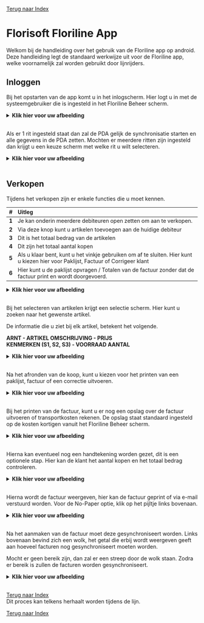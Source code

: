 
[Terug naar Index](https://github.com/florisoft/User.Manuals/blob/main/CLOUD%20APPLICATIONS/Floriline%20Express/Start.md)  
# Florisoft Floriline App
Welkom bij de handleiding over het gebruik van de Floriline app op android. Deze handleiding legt de standaard werkwijze uit voor de Floriline app, welke voornamelijk zal worden gebruikt door lijnrijders.

## Inloggen
Bij het opstarten van de app komt u in het inlogscherm. Hier logt u in met de systeemgebruiker die is ingesteld in het Floriline Beheer scherm.

<details>
    <summary><b>Klik hier voor uw afbeelding</b></summary>
    <img src="Pictures\InloggenPDA.png" >
</details><br>


 Als er 1 rit ingesteld staat dan zal de PDA gelijk de synchronisatie starten en alle gegevens in de PDA zetten. 
 Mochten er meerdere ritten zijn ingesteld dan krijgt u een keuze scherm met welke rit u wilt selecteren. 
 
<details>
    <summary><b>Klik hier voor uw afbeelding</b></summary>
    <img src="Pictures\RitKiezen.png"/>
</details><br>  

## Verkopen
Tijdens het verkopen zijn er enkele functies die u moet kennen.

|#|Uitleg|
|:--|:--|
|**1**|Je kan onderin meerdere debiteuren open zetten om aan te verkopen.|
|**2**|Via deze knop kunt u artikelen toevoegen aan de huidige debiteur|
|**3**|Dit is het totaal bedrag van de artikelen|
|**4**|Dit zijn het totaal aantal kopen|
|**5**|Als u klaar bent, kunt u het vinkje gebruiken om af te sluiten. Hier kunt u kiezen hier voor Paklijst, Factuur of Corrigeer klant |
|**6**|Hier kunt u de paklijst opvragen / Totalen van de factuur zonder dat de factuur print en wordt doorgevoerd.|

<details>
    <summary><b>Klik hier voor uw afbeelding</b></summary>
    <img src="Pictures\VerkoopPDA.png"/> 
</details><br>  

Bij het selecteren van artikelen krijgt een selectie scherm. Hier kunt u zoeken naar het gewenste artikel.

De informatie die u ziet bij elk artikel, betekent het volgende.

**ARNT - ARTIKEL OMSCHRIJVING - PRIJS**<br>
**KENMERKEN (S1, S2, S3) - VOORRAAD AANTAL**

<details>
    <summary><b>Klik hier voor uw afbeelding</b></summary>
    <img src="Pictures\ArtikelUitleg.png"/> 
</details><br>  

Na het afronden van de koop, kunt u kiezen voor het printen van een paklijst, factuur of een correctie uitvoeren.

<details>
    <summary><b>Klik hier voor uw afbeelding</b></summary>
    <img src="Pictures\Sales_Verkopen.png"/> 
</details><br> 

Bij het printen van de factuur, kunt u er nog een opslag over de factuur uitvoeren of transportkosten rekenen. De opslag staat standaard ingesteld op de kosten kortigen vanuit het Floriline Beheer scherm.

<details>
    <summary><b>Klik hier voor uw afbeelding</b></summary>
    <img src="Pictures\KostenKorting_overzicht.png"/>
</details><br> 

Hierna kan eventueel nog een handtekening worden gezet, dit is een optionele stap. Hier kan de klant het aantal kopen en het totaal bedrag controleren.

<details>
    <summary><b>Klik hier voor uw afbeelding</b></summary>
    <img src="Pictures\HandtekeningPDA.png"/>
</details><br> 

Hierna wordt de factuur weergeven, hier kan de factuur geprint of via e-mail verstuurd worden. Voor de No-Paper optie, klik op het pijltje links bovenaan.

<details>
    <summary><b>Klik hier voor uw afbeelding</b></summary>
    <img src="Pictures\PDFpreview.png"/>
</details><br> 

Na het aanmaken van de factuur moet deze gesynchroniseert worden. Links bovenaan bevind zich een wolk, het getal die erbij wordt weergeven geeft aan hoeveel facturen nog gesynchroniseert moeten worden.

Mocht er geen bereik zijn, dan zal er een streep door de wolk staan. Zodra er bereik is zullen de facturen worden gesynchroniseert.

<details>
    <summary><b>Klik hier voor uw afbeelding</b></summary>
    <img src="Pictures\SynchroniserenWolk.png"/>
</details><br> 

[Terug naar Index](https://github.com/florisoft/User.Manuals/blob/main/CLOUD%20APPLICATIONS/Floriline%20Express/Start.md)  
Dit proces kan telkens herhaalt worden tijdens de lijn.

[Terug naar Index]([https://github.com/florisoft/documentatie/blob/main/Floriline%202.0/Start.md](https://github.com/florisoft/User.Manuals/tree/main/CLOUD%20APPLICATIONS/Floriline%20Express/Start.md)https://github.com/florisoft/User.Manuals/tree/main/CLOUD%20APPLICATIONS/Floriline%20Express/Start.md)  
